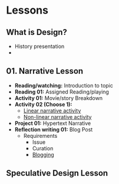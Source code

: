 # Lessons

## What is Design?
- History presentation
- 

## 01. Narrative Lesson
- **Reading/watching:** Introduction to topic
- **Reading 01:** Assigned Reading/playing
- **Activity 01:** Movie/story Breakdown
- **Activity 02 (Choose 1):**
  - [Linear narrative activity](practice/linear_narrative.md)
  - [Non-linear narrative activity](practice/non-linear_narrative.md)
- **Project 01:** Hypertext Narrative
- **Reflection writing 01:** Blog Post
  - Requirements
    - Issue
    - Curation
    - [Blogging](../practice/blogging.md)

## Speculative Design Lesson

